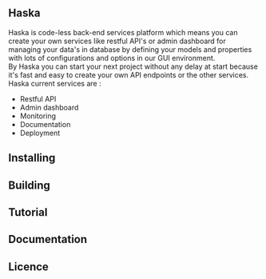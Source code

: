 ## Haska
Haska is code-less back-end services platform which means you can create your own services like restful API's or admin dashboard for managing your data's in database by defining your models and properties with lots of configurations and options in our GUI environment.      
By Haska you can start your next project without any delay at start because it's fast and easy to create your own API endpoints or the other services. Haska current services are :

 - Restful API
 - Admin dashboard
 - Monitoring
 - Documentation
 - Deployment


## Installing

## Building

## Tutorial

## Documentation

## Licence
